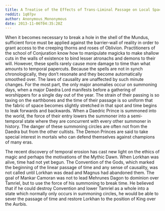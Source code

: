 ```yaml
---
title: A Treatise of the Effects of Trans-Liminal Passage on Local Space-Time
reddit: 1q07pv
author: Anonymous_Mononymous
date: 2013-11-06T04:35:28Z
---
```


When it becomes necessary to break a hole in the shell of the Mundus, sufficient
force must be applied against the barrier-wall of reality in order to grant
access to the creeping thorns and roses of Oblivion. Practitioners of the school
of Conjuration know how to manipulate magicka to make shallow cuts in the walls
of existence to bind lesser atronachs and demons to their will. However, these
spells rarely cause more damage to time than what amounts to temporal papercuts.
Because the spells are not in synch chronologically, they don’t resonate and
they become automatically smoothed over. The laws of causality are unaffected by
such minute changes. For the most part, the only major anomalies occur on
summoning days, when a major Daedra Lord manifests before a gathering of
worshippers for a single day out of the year. The strain of their passing is so
taxing on the earthbones and the time of their passage is so uniform that the
fabric of space becomes slightly stretched in that spot and time begins to leak
forwards and backwards. When a Daedric Prince is summoned into the world, the
force of their entry lowers the summoner into a semi-temporal state where they
are concurrent with every other summoner in history. The danger of these
summoning circles are often not from the Daedra but from the other cultists. The
Demon Princes are said to take special interest in mortals who can defend
themselves against champions of many eras.

The recent discovery of temporal erosion has cast new light on the ethics of
magic and perhaps the motivations of the Mythic Dawn. When Lorkhan was alive,
time had not yet begun. The Convention of the Gods, which marked the beginning
of the linear passage of time and any sense of causality, was not called until
Lorkhan was dead and Magnus had abandoned them. The goal of Mankar Camoran was
not to lead Mehrunes Dagon to dominion over Tamriel, but to use the force of his
summoning to break time. He believed that if he could destroy Convention and
lower Tamriel as a whole into a state which normally only occurs in summoning
circles, he would be able to sever the passage of time and restore Lorkhan to
the position of King over the Aurbis.
